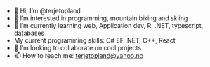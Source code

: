 - 👋 Hi, I’m @terjetopland
- 👀 I’m interested in programming, mountain biking and skiing
- 🌱 I’m currently learning web, Application dev, R, .NET, typescript, databases
- My current programming skills: C# EF .NET, C++, React
- 💞️ I’m looking to collaborate on cool projects
- 📫 How to reach me: terjetopland@yahoo.no

<!---
terjetopland/terjetopland is a ✨ special ✨ repository because its `README.md` (this file) appears on your GitHub profile.
You can click the Preview link to take a look at your changes.
--->
